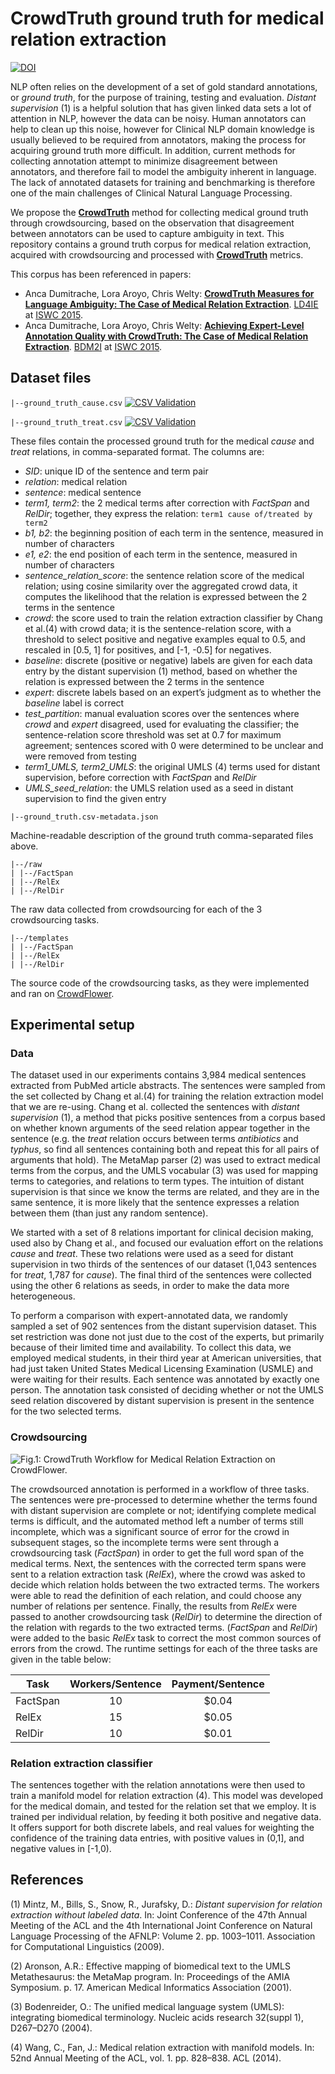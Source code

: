 # CrowdTruth ground truth for medical relation extraction

[![DOI](https://zenodo.org/badge/doi/10.5281/zenodo.50222.svg)](http://dx.doi.org/10.5281/zenodo.50222)

NLP often relies on the development of a set of gold standard annotations, or *ground truth*, for the purpose of training, testing and evaluation. *Distant supervision* (1) is a helpful solution that has given linked data sets a lot of attention in NLP, however the data can be noisy. Human annotators can help to clean up this noise, however for Clinical NLP domain knowledge is usually believed to be required from annotators, making the process for acquiring ground truth more difficult. In addition, current methods for collecting annotation attempt to minimize disagreement between annotators, and therefore fail to model the ambiguity inherent in language. The lack of annotated datasets for training and benchmarking is therefore one of the main challenges of Clinical Natural Language Processing.

We propose the **[CrowdTruth](http://crowdtruth.org/)** method for collecting medical ground truth through crowdsourcing, based on the observation that disagreement between annotators can be used to capture ambiguity in text. This repository contains a ground truth corpus for medical relation extraction, acquired with crowdsourcing and processed with **[CrowdTruth](http://crowdtruth.org/)** metrics.

This corpus has been referenced in papers:

* Anca Dumitrache, Lora Aroyo, Chris Welty: **[CrowdTruth Measures for Language Ambiguity: The Case of Medical Relation Extraction](http://www.ancad.ro/2015/09/01/crowdtruth-measures-for-language-ambiguity)**. [LD4IE](http://oak.dcs.shef.ac.uk/ld4ie2015/LD4IE2015/Overview.html) at [ISWC 2015](http://iswc2015.semanticweb.org/).
* Anca Dumitrache, Lora Aroyo, Chris Welty: **[Achieving Expert-Level Annotation Quality with CrowdTruth: The Case of Medical Relation Extraction](http://www.ancad.ro/2015/08/14/achieving-expert-level-annotation-quality-with-crowdtruth/)**. [BDM2I](https://sbmi.uth.edu/ontology/bdm2i.htm) at [ISWC 2015](http://iswc2015.semanticweb.org/).

## Dataset files

``` |--ground_truth_cause.csv ``` [![CSV Validation](http://csvlint.io/validation/571f5a2e6373767e2b0001f3.svg)](http://csvlint.io/validation/571f5a2e6373767e2b0001f3)

``` |--ground_truth_treat.csv ``` [![CSV Validation](http://csvlint.io/validation/571f5a326373767e2b0001f4.svg)](http://csvlint.io/validation/571f5a326373767e2b0001f4)

These files contain the processed ground truth for the medical *cause* and *treat* relations, in comma-separated format. The columns are:
* *SID*: unique ID of the sentence and term pair
* *relation*: medical relation
* *sentence*: medical sentence
* *term1, term2*: the 2 medical terms after correction with *FactSpan* and *RelDir*; together, they express the relation: ```term1 cause of/treated by term2```
* *b1, b2*: the beginning position of each term in the sentence, measured in number of characters
* *e1, e2*: the end position of each term in the sentence, measured in number of characters
* *sentence_relation_score*: the sentence relation score of the medical relation; using cosine similarity over the aggregated crowd data, it computes the likelihood that the relation is expressed between the 2 terms in the sentence
* *crowd*: the score used to train the relation extraction classifier by Chang et al.(4) with crowd data; it is the sentence-relation score, with a threshold to select positive and negative examples equal to 0.5, and rescaled in [0.5, 1] for positives, and [-1, -0.5] for negatives.
* *baseline*: discrete (positive or negative) labels are given for each data entry by the distant supervision (1) method, based on whether the relation is expressed between the 2 terms in the sentence
* *expert*: discrete labels based on an expert’s judgment as to whether the *baseline* label is correct
* *test_partition*: manual evaluation scores over the sentences where *crowd* and *expert* disagreed, used for evaluating the classifier; the sentence-relation score threshold was set at 0.7 for maximum agreement; sentences scored with 0 were determined to be unclear and were removed from testing
* *term1_UMLS, term2_UMLS*: the original UMLS (4) terms used for distant supervision, before correction with *FactSpan* and *RelDir*
* *UMLS_seed_relation*: the UMLS relation used as a seed in distant supervision to find the given entry


```
|--ground_truth.csv-metadata.json
```
Machine-readable description of the ground truth comma-separated files above.


```
|--/raw
| |--/FactSpan
| |--/RelEx
| |--/RelDir
```
The raw data collected from crowdsourcing for each of the 3 crowdsourcing tasks.

```
|--/templates
| |--/FactSpan
| |--/RelEx
| |--/RelDir
```
The source code of the crowdsourcing tasks, as they were implemented and ran on [CrowdFlower](http://www.crowdflower.com).


## Experimental setup

### Data

The dataset used in our experiments contains 3,984 medical sentences extracted from PubMed article abstracts. The sentences were sampled from the set collected by Chang et al.(4) for training the relation extraction model that we are re-using. Chang et al. collected the sentences with *distant supervision* (1), a method that picks positive sentences from a corpus based on whether known arguments of the seed relation appear together in the sentence (e.g. the *treat* relation occurs between terms *antibiotics* and *typhus*, so find all sentences containing both and repeat this for all pairs of arguments that hold). The MetaMap parser (2) was used to extract medical terms from the corpus, and the UMLS vocabular (3) was used for mapping terms to categories, and relations to term types. The intuition of distant supervision is that since we know the terms are related, and they are in the same sentence, it is more likely that the sentence expresses a relation between them (than just any random sentence).

We started with a set of 8 relations important for clinical decision making, used also by Chang et al., and focused our evaluation effort on the relations *cause* and *treat*. These two relations were used as a seed for distant supervision in two thirds of the sentences of our dataset (1,043 sentences for *treat*, 1,787 for *cause*). The final third of the sentences were collected using the other 6 relations as seeds, in order to make the data more heterogeneous.

To perform a comparison with expert-annotated data, we randomly sampled a set of 902 sentences from the distant supervision dataset. This set restriction was done not just due to the cost of the experts, but primarily because of their limited time and availability. To collect this data, we employed medical students, in their third year at American universities, that had just taken  United States Medical Licensing Examination (USMLE) and were waiting for their results.  Each sentence was annotated by exactly one person. The annotation task consisted of deciding whether or not the UMLS seed relation discovered by distant supervision is present in the sentence for the two selected terms.


### Crowdsourcing

![Fig.1: CrowdTruth Workflow for Medical Relation Extraction on CrowdFlower.](https://raw.githubusercontent.com/CrowdTruth/Medical-Relation-Extraction/master/img/task_workflow_2.png)

The crowdsourced annotation is performed in a workflow of three tasks. The sentences were pre-processed to determine whether the terms found with distant supervision are complete or not; identifying complete medical terms is difficult, and the automated method left a number of terms still incomplete, which was a significant source of error for the crowd in subsequent stages, so the incomplete terms were sent through a crowdsourcing task (*FactSpan*) in order to get the full word span of the medical terms. Next, the sentences with the corrected term spans were sent to a relation extraction task (*RelEx*), where the crowd was asked to decide which relation holds between the two extracted terms. The workers were able to read the definition of each relation, and could choose any number of relations per sentence. Finally, the results from *RelEx* were passed to another crowdsourcing task (*RelDir*) to determine the direction of the relation with regards to the two extracted terms. (*FactSpan* and *RelDir*) were added to the basic *RelEx* task to correct the most common sources of errors from the crowd. The runtime settings for each of the three tasks are given in the table below:

| Task     | Workers/Sentence | Payment/Sentence |
|----------|:----------------:|:----------------:|
| FactSpan | 10               | $0.04            | 
| RelEx    | 15               | $0.05            |
| RelDir   | 10               | $0.01            |

### Relation extraction classifier

The sentences together with the relation annotations were then used to train a manifold model for relation extraction (4). This model was developed for the medical domain, and tested for the relation set that we employ. It is trained per individual relation, by feeding it both positive and negative data. It offers support for both discrete labels, and real values for weighting the confidence of the training data entries, with positive values in (0,1], and negative values in [-1,0). 


## References

(1) Mintz, M., Bills, S., Snow, R., Jurafsky, D.: *Distant supervision for relation extraction without labeled data*. In: Joint Conference of the 47th Annual Meeting of the ACL and the 4th International Joint Conference on Natural Language Processing of the AFNLP: Volume 2. pp. 1003–1011. Association for Computational Linguistics (2009).

(2) Aronson, A.R.: Effective mapping of biomedical text to the UMLS Metathesaurus: the MetaMap program. In: Proceedings of the AMIA Symposium. p. 17. American Medical Informatics Association (2001).

(3) Bodenreider, O.: The unified medical language system (UMLS): integrating biomedical terminology. Nucleic acids research 32(suppl 1), D267–D270 (2004).

(4) Wang, C., Fan, J.: Medical relation extraction with manifold models. In: 52nd Annual Meeting of the ACL, vol. 1. pp. 828–838. ACL (2014).
